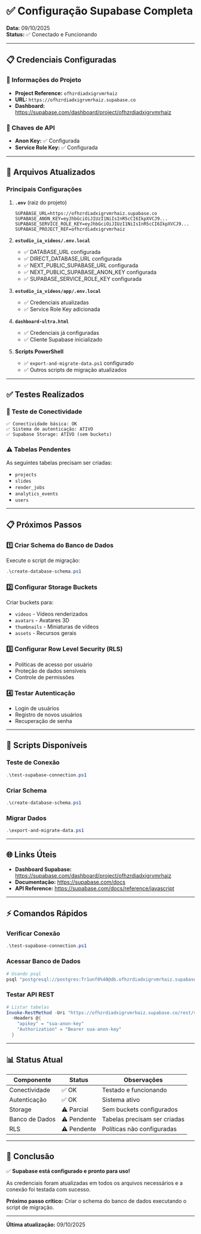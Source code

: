 # ✅ Configuração Supabase Completa

**Data:** 09/10/2025  
**Status:** ✅ Conectado e Funcionando

---

## 📋 Credenciais Configuradas

### 🔑 Informações do Projeto
- **Project Reference:** `ofhzrdiadxigrvmrhaiz`
- **URL:** `https://ofhzrdiadxigrvmrhaiz.supabase.co`
- **Dashboard:** https://supabase.com/dashboard/project/ofhzrdiadxigrvmrhaiz

### 🔐 Chaves de API
- **Anon Key:** ✅ Configurada
- **Service Role Key:** ✅ Configurada

---

## 📁 Arquivos Atualizados

### Principais Configurações

1. **`.env`** (raiz do projeto)
   ```env
   SUPABASE_URL=https://ofhzrdiadxigrvmrhaiz.supabase.co
   SUPABASE_ANON_KEY=eyJhbGciOiJIUzI1NiIsInR5cCI6IkpXVCJ9...
   SUPABASE_SERVICE_ROLE_KEY=eyJhbGciOiJIUzI1NiIsInR5cCI6IkpXVCJ9...
   SUPABASE_PROJECT_REF=ofhzrdiadxigrvmrhaiz
   ```

2. **`estudio_ia_videos/.env.local`**
   - ✅ DATABASE_URL configurada
   - ✅ DIRECT_DATABASE_URL configurada
   - ✅ NEXT_PUBLIC_SUPABASE_URL configurada
   - ✅ NEXT_PUBLIC_SUPABASE_ANON_KEY configurada
   - ✅ SUPABASE_SERVICE_ROLE_KEY configurada

3. **`estudio_ia_videos/app/.env.local`**
   - ✅ Credenciais atualizadas
   - ✅ Service Role Key adicionada

4. **`dashboard-ultra.html`**
   - ✅ Credenciais já configuradas
   - ✅ Cliente Supabase inicializado

5. **Scripts PowerShell**
   - ✅ `export-and-migrate-data.ps1` configurado
   - ✅ Outros scripts de migração atualizados

---

## ✅ Testes Realizados

### 🧪 Teste de Conectividade
```
✅ Conectividade básica: OK
✅ Sistema de autenticação: ATIVO
✅ Supabase Storage: ATIVO (sem buckets)
```

### ⚠️ Tabelas Pendentes
As seguintes tabelas precisam ser criadas:
- `projects`
- `slides`
- `render_jobs`
- `analytics_events`
- `users`

---

## 📋 Próximos Passos

### 1️⃣ Criar Schema do Banco de Dados
Execute o script de migração:
```powershell
.\create-database-schema.ps1
```

### 2️⃣ Configurar Storage Buckets
Criar buckets para:
- `videos` - Vídeos renderizados
- `avatars` - Avatares 3D
- `thumbnails` - Miniaturas de vídeos
- `assets` - Recursos gerais

### 3️⃣ Configurar Row Level Security (RLS)
- Políticas de acesso por usuário
- Proteção de dados sensíveis
- Controle de permissões

### 4️⃣ Testar Autenticação
- Login de usuários
- Registro de novos usuários
- Recuperação de senha

---

## 🔧 Scripts Disponíveis

### Teste de Conexão
```powershell
.\test-supabase-connection.ps1
```

### Criar Schema
```powershell
.\create-database-schema.ps1
```

### Migrar Dados
```powershell
.\export-and-migrate-data.ps1
```

---

## 🌐 Links Úteis

- **Dashboard Supabase:** https://supabase.com/dashboard/project/ofhzrdiadxigrvmrhaiz
- **Documentação:** https://supabase.com/docs
- **API Reference:** https://supabase.com/docs/reference/javascript

---

## ⚡ Comandos Rápidos

### Verificar Conexão
```powershell
.\test-supabase-connection.ps1
```

### Acessar Banco de Dados
```powershell
# Usando psql
psql "postgresql://postgres:Tr1unf0%40@db.ofhzrdiadxigrvmrhaiz.supabase.co:5432/postgres"
```

### Testar API REST
```powershell
# Listar tabelas
Invoke-RestMethod -Uri "https://ofhzrdiadxigrvmrhaiz.supabase.co/rest/v1/" `
  -Headers @{
    "apikey" = "sua-anon-key"
    "Authorization" = "Bearer sua-anon-key"
  }
```

---

## 📊 Status Atual

| Componente | Status | Observações |
|------------|--------|-------------|
| Conectividade | ✅ OK | Testado e funcionando |
| Autenticação | ✅ OK | Sistema ativo |
| Storage | ⚠️ Parcial | Sem buckets configurados |
| Banco de Dados | ⚠️ Pendente | Tabelas precisam ser criadas |
| RLS | ⚠️ Pendente | Políticas não configuradas |

---

## 🎯 Conclusão

✅ **Supabase está configurado e pronto para uso!**

As credenciais foram atualizadas em todos os arquivos necessários e a conexão foi testada com sucesso. 

**Próximo passo crítico:** Criar o schema do banco de dados executando o script de migração.

---

**Última atualização:** 09/10/2025
